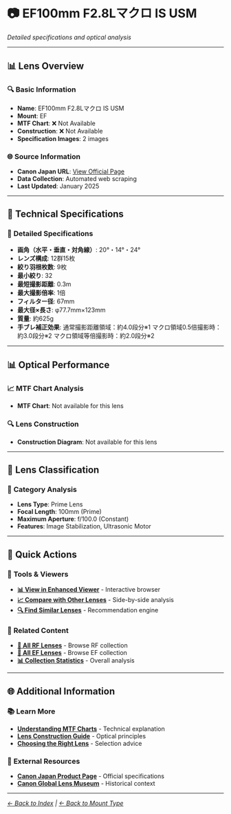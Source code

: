 # 📷 EF100mm F2.8Lマクロ IS USM

*Detailed specifications and optical analysis*

---

## 📊 **Lens Overview**

### 🔍 **Basic Information**
- **Name**: EF100mm F2.8Lマクロ IS USM
- **Mount**: EF
- **MTF Chart**: ❌ Not Available
- **Construction**: ❌ Not Available
- **Specification Images**: 2 images

### 🌐 **Source Information**
- **Canon Japan URL**: [View Official Page](https://personal.canon.jp/product/camera/ef/ef100-f28l)
- **Data Collection**: Automated web scraping
- **Last Updated**: January 2025

---

## 🔧 **Technical Specifications**

### 📏 **Detailed Specifications**
- **画角（水平・垂直・対角線）**: 20°・14°・24°
- **レンズ構成**: 12群15枚
- **絞り羽根枚数**: 9枚
- **最小絞り**: 32
- **最短撮影距離**: 0.3m
- **最大撮影倍率**: 1倍
- **フィルター径**: 67mm
- **最大径×長さ**: φ77.7mm×123mm
- **質量**: 約625g
- **手ブレ補正効果**: 通常撮影距離領域：約4.0段分※1
            マクロ領域0.5倍撮影時：約3.0段分※2
            マクロ領域等倍撮影時：約2.0段分※2

---

## 📊 **Optical Performance**

### 📈 **MTF Chart Analysis**
- **MTF Chart**: Not available for this lens

### 🔍 **Lens Construction**
- **Construction Diagram**: Not available for this lens

---

## 🎯 **Lens Classification**

### 📝 **Category Analysis**
- **Lens Type**: Prime Lens
- **Focal Length**: 100mm (Prime)
- **Maximum Aperture**: f/100.0 (Constant)
- **Features**: Image Stabilization, Ultrasonic Motor

---

## 📱 **Quick Actions**

### 🔧 **Tools & Viewers**
- **[📊 View in Enhanced Viewer](../../canon_enhanced_mtf_viewer.html)** - Interactive browser
- **[📈 Compare with Other Lenses](../../analysis/mtf_comparison.md)** - Side-by-side analysis
- **[🔍 Find Similar Lenses](../../lens_finder.md)** - Recommendation engine

### 📂 **Related Content**
- **[🔵 All RF Lenses](../rf_lenses.md)** - Browse RF collection
- **[🔴 All EF Lenses](../ef_lenses.md)** - Browse EF collection
- **[📊 Collection Statistics](../statistics.md)** - Overall analysis

---

## 🌐 **Additional Information**

### 📚 **Learn More**
- **[Understanding MTF Charts](../education/understanding_mtf.md)** - Technical explanation
- **[Lens Construction Guide](../education/lens_construction.md)** - Optical principles
- **[Choosing the Right Lens](../education/lens_selection.md)** - Selection advice

### 🔗 **External Resources**
- **[Canon Japan Product Page](https://personal.canon.jp/product/camera/ef/ef100-f28l)** - Official specifications
- **[Canon Global Lens Museum](https://global.canon/en/c-museum/lens.html)** - Historical context

---

*[← Back to Index](../../index.md) | [← Back to Mount Type](../ef_lenses.md)*
